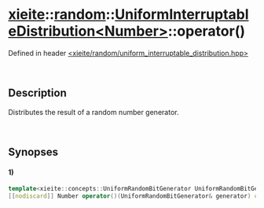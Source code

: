 # [xieite](../../../../../../xieite.md)\:\:[random](../../../../../../random.md)\:\:[UniformInterruptableDistribution\<Number\>](../../../../uniform_interruptable_distribution.md)\:\:operator\(\)
Defined in header [<xieite/random/uniform_interruptable_distribution.hpp>](../../../../../../../include/xieite/random/uniform_interruptable_distribution.hpp)

&nbsp;

## Description
Distributes the result of a random number generator.

&nbsp;

## Synopses
#### 1)
```cpp
template<xieite::concepts::UniformRandomBitGenerator UniformRandomBitGenerator>
[[nodiscard]] Number operator()(UniformRandomBitGenerator& generator) const noexcept;
```
